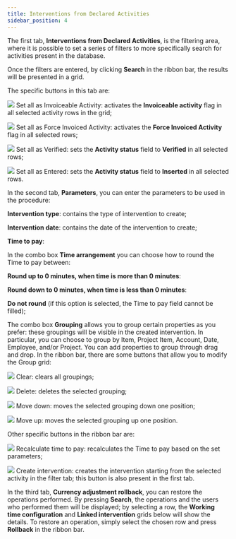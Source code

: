 ```yaml
---
title: Interventions from Declared Activities
sidebar_position: 4
---
```


The first tab, **Interventions from Declared Activities**, is the filtering area, where it is possible to set a series of filters to more specifically search for activities present in the database.

Once the filters are entered, by clicking **Search** in the ribbon bar, the results will be presented in a grid.

The specific buttons in this tab are:

![](/img/neutral/common/select-all.png) Set all as Invoiceable Activity: activates the **Invoiceable activity** flag in all selected activity rows in the grid;

![](/img/neutral/common/select-all.png) Set all as Force Invoiced Activity: activates the **Force Invoiced Activity** flag in all selected rows;

![](/img/neutral/common/select-all.png) Set all as Verified: sets the **Activity status** field to **Verified** in all selected rows;

![](/img/neutral/common/select-all.png) Set all as Entered: sets the **Activity status** field to **Inserted** in all selected rows.

In the second tab, **Parameters**, you can enter the parameters to be used in the procedure:

**Intervention type**: contains the type of intervention to create;

**Intervention date**: contains the date of the intervention to create;

**Time to pay**: 

In the combo box **Time arrangement** you can choose how to round the Time to pay between:

**Round up to 0 minutes, when time is more than 0 minutes**:

**Round down to 0 minutes, when time is less than 0 minutes**:

**Do not round** (if this option is selected, the Time to pay field cannot be filled);

The combo box **Grouping** allows you to group certain properties as you prefer: these groupings will be visible in the created intervention. In particular, you can choose to group by Item, Project Item, Account, Date, Employee, and/or Project. 
You can add properties to group through drag and drop.
In the ribbon bar, there are some buttons that allow you to modify the Group grid:

![](/img/neutral/common/clear.png) Clear: clears all groupings;

![](/img/neutral/common/delete.png) Delete: deletes the selected grouping;

![](/img/neutral/common/move-down.png) Move down: moves the selected grouping down one position;

![](/img/neutral/common/move-up.png) Move up: moves the selected grouping up one position.

Other specific buttons in the ribbon bar are:

![](/img/neutral/common/recalculated.png) Recalculate time to pay: recalculates the Time to pay based on the set parameters;

![](/img/neutral/common/create.png) Create intervention: creates the intervention starting from the selected activity in the filter tab; this button is also present in the first tab.

In the third tab, **Currency adjustment rollback**, you can restore the operations performed. By pressing **Search**, the operations and the users who performed them will be displayed; by selecting a row, the **Working time configuration** and **Linked intervention** grids below will show the details.
To restore an operation, simply select the chosen row and press **Rollback** in the ribbon bar.